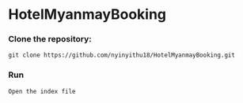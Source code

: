 # HotelMyanmayBooking

### Clone the repository:
```
git clone https://github.com/nyinyithu18/HotelMyanmayBooking.git
```

### Run
```
Open the index file
```


